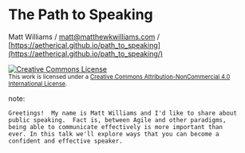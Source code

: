  
# The Path to Speaking

Matt Williams /
[matt@matthewkwilliams.com](mailto:matt@matthewkwilliams.com) /
[https://aetherical.github.io/path_to_speaking](https://aetherical.github.io/path_to_speaking/)

<a rel="license" href="http://creativecommons.org/licenses/by-nc/4.0/"><img alt="Creative Commons License" style="border-width:0" src="https://i.creativecommons.org/l/by-nc/4.0/80x15.png" /></a><br /><small>This work is licensed under a <a rel="license" href="http://creativecommons.org/licenses/by-nc/4.0/">Creative Commons Attribution-NonCommercial 4.0 International License</a>.</small>

note:

    Greetings!  My name is Matt Williams and I'd like to share about
    public speaking.  Fact is, between Agile and other paradigms,
    being able to communicate effectively is more important than
    ever. In this talk we'll explore ways that you can become a
    confident and effective speaker.
